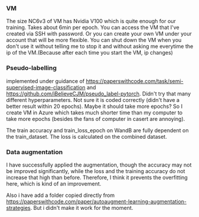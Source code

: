 ### VM
The size NC6v3 of VM has Nvidia V100 which is quite enough for our training. Takes about 6min per epoch. You can access the VM that I've created via SSH with password. Or you can create your own VM under your account that will be more flexible. You can shut down the VM when you don't use it without telling me to stop it and without asking me everytime the ip of the VM.(Because after each time you start the VM, ip changes)

### Pseudo-labelling
implemented under guidance of https://paperswithcode.com/task/semi-supervised-image-classification and https://github.com/iBelieveCJM/pseudo_label-pytorch. Didn't try that many different hyperparameters. Not sure it is coded correctly (didn't have a better result within 20 epochs). Maybe it should take more epochs? So I create VM in Azure which takes much shorter time than my computer to take more epochs (besides the fans of computer in casert are annoying).

The train accuracy and train_loss_epoch on WandB are fully dependent on the train_dataset. The loss is calculated on the combined dataset.

### Data augmentation
I have successfully applied the augmentation, though the accuracy may not be improved significantly, while the loss and the training accuracy do not increase that high than before. Therefore, I think it prevents the overfitting here, which is kind of an improvement. 

Also i have add a folder copied directly from https://paperswithcode.com/paper/autoaugment-learning-augmentation-strategies. But i didn't make it work for the moment.